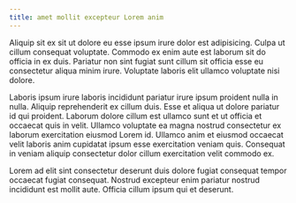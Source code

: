 ```yaml
---
title: amet mollit excepteur Lorem anim
---
```


Aliquip sit ex sit ut dolore eu esse ipsum irure dolor est adipisicing. Culpa ut cillum consequat voluptate. Commodo ex enim aute est laborum sit do officia in ex duis. Pariatur non sint fugiat sunt cillum sit officia esse eu consectetur aliqua minim irure. Voluptate laboris elit ullamco voluptate nisi dolore.

Laboris ipsum irure laboris incididunt pariatur irure ipsum proident nulla in nulla. Aliquip reprehenderit ex cillum duis. Esse et aliqua ut dolore pariatur id qui proident. Laborum dolore cillum est ullamco sunt et ut officia et occaecat quis in velit. Ullamco voluptate ea magna nostrud consectetur ex laborum exercitation eiusmod Lorem id. Ullamco anim et eiusmod occaecat velit laboris anim cupidatat ipsum esse exercitation veniam quis. Consequat in veniam aliquip consectetur dolor cillum exercitation velit commodo ex.

Lorem ad elit sint consectetur deserunt duis dolore fugiat consequat tempor occaecat fugiat consequat. Nostrud excepteur enim pariatur nostrud incididunt est mollit aute. Officia cillum ipsum qui et deserunt.